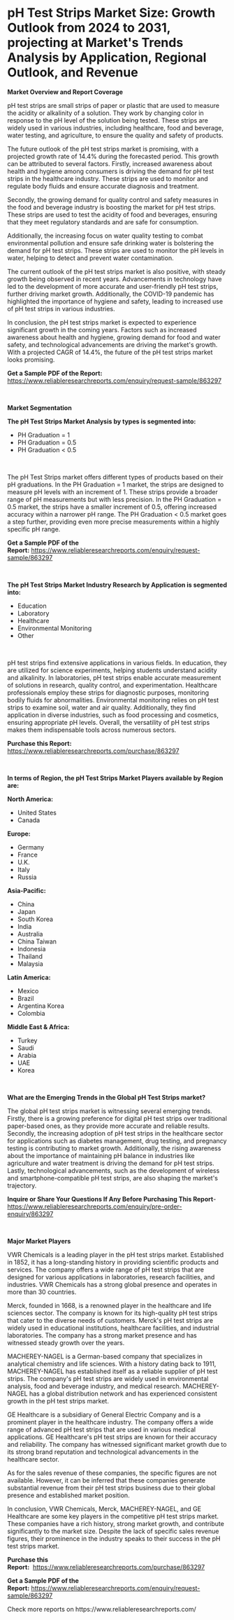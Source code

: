 <p><h1>pH Test Strips Market Size: Growth Outlook from 2024 to 2031, projecting at Market's Trends Analysis by Application, Regional Outlook, and Revenue</h1></p><p><strong>Market Overview and Report Coverage</strong></p>
<p><p>pH test strips are small strips of paper or plastic that are used to measure the acidity or alkalinity of a solution. They work by changing color in response to the pH level of the solution being tested. These strips are widely used in various industries, including healthcare, food and beverage, water testing, and agriculture, to ensure the quality and safety of products.</p><p>The future outlook of the pH test strips market is promising, with a projected growth rate of 14.4% during the forecasted period. This growth can be attributed to several factors. Firstly, increased awareness about health and hygiene among consumers is driving the demand for pH test strips in the healthcare industry. These strips are used to monitor and regulate body fluids and ensure accurate diagnosis and treatment.</p><p>Secondly, the growing demand for quality control and safety measures in the food and beverage industry is boosting the market for pH test strips. These strips are used to test the acidity of food and beverages, ensuring that they meet regulatory standards and are safe for consumption.</p><p>Additionally, the increasing focus on water quality testing to combat environmental pollution and ensure safe drinking water is bolstering the demand for pH test strips. These strips are used to monitor the pH levels in water, helping to detect and prevent water contamination.</p><p>The current outlook of the pH test strips market is also positive, with steady growth being observed in recent years. Advancements in technology have led to the development of more accurate and user-friendly pH test strips, further driving market growth. Additionally, the COVID-19 pandemic has highlighted the importance of hygiene and safety, leading to increased use of pH test strips in various industries.</p><p>In conclusion, the pH test strips market is expected to experience significant growth in the coming years. Factors such as increased awareness about health and hygiene, growing demand for food and water safety, and technological advancements are driving the market's growth. With a projected CAGR of 14.4%, the future of the pH test strips market looks promising.</p></p>
<p><strong>Get a Sample PDF of the Report:</strong> <a href="https://www.reliableresearchreports.com/enquiry/request-sample/863297">https://www.reliableresearchreports.com/enquiry/request-sample/863297</a></p>
<p>&nbsp;</p>
<p><strong>Market Segmentation</strong></p>
<p><strong>The pH Test Strips Market Analysis by types is segmented into:</strong></p>
<p><ul><li>PH Graduation = 1</li><li>PH Graduation = 0.5</li><li>PH Graduation < 0.5</li></ul></p>
<p>&nbsp;</p>
<p><p>The pH Test Strips market offers different types of products based on their pH graduations. In the PH Graduation = 1 market, the strips are designed to measure pH levels with an increment of 1. These strips provide a broader range of pH measurements but with less precision. In the PH Graduation = 0.5 market, the strips have a smaller increment of 0.5, offering increased accuracy within a narrower pH range. The PH Graduation < 0.5 market goes a step further, providing even more precise measurements within a highly specific pH range.</p></p>
<p><strong>Get a Sample PDF of the Report:</strong>&nbsp;<a href="https://www.reliableresearchreports.com/enquiry/request-sample/863297">https://www.reliableresearchreports.com/enquiry/request-sample/863297</a></p>
<p>&nbsp;</p>
<p><strong>The pH Test Strips Market Industry Research by Application is segmented into:</strong></p>
<p><ul><li>Education</li><li>Laboratory</li><li>Healthcare</li><li>Environmental Monitoring</li><li>Other</li></ul></p>
<p>&nbsp;</p>
<p><p>pH test strips find extensive applications in various fields. In education, they are utilized for science experiments, helping students understand acidity and alkalinity. In laboratories, pH test strips enable accurate measurement of solutions in research, quality control, and experimentation. Healthcare professionals employ these strips for diagnostic purposes, monitoring bodily fluids for abnormalities. Environmental monitoring relies on pH test strips to examine soil, water and air quality. Additionally, they find application in diverse industries, such as food processing and cosmetics, ensuring appropriate pH levels. Overall, the versatility of pH test strips makes them indispensable tools across numerous sectors.</p></p>
<p><strong>Purchase this Report:</strong>&nbsp; <a href="https://www.reliableresearchreports.com/purchase/863297">https://www.reliableresearchreports.com/purchase/863297</a></p>
<p>&nbsp;</p>
<p><strong>In terms of Region, the pH Test Strips Market Players available by Region are:</strong></p>
<p>
    <p> <strong> North America: </strong>
        <ul>
            <li>United States</li>
            <li>Canada</li>
        </ul>
        </p> 
    <p> <strong> Europe: </strong>
        <ul>
            <li>Germany</li>
            <li>France</li>
            <li>U.K.</li>
            <li>Italy</li>
            <li>Russia</li>
        </ul>
        </p> 
    <p> <strong> Asia-Pacific: </strong>
        <ul>
            <li>China</li>
            <li>Japan</li>
            <li>South Korea</li>
            <li>India</li>
            <li>Australia</li>
            <li>China Taiwan</li>
            <li>Indonesia</li>
            <li>Thailand</li>
            <li>Malaysia</li>
        </ul>
        </p> 
    <p> <strong> Latin America: </strong>
        <ul>
            <li>Mexico</li>
            <li>Brazil</li>
            <li>Argentina Korea</li>
            <li>Colombia</li>
        </ul>
        </p> 
    <p> <strong> Middle East & Africa: </strong>
        <ul>
            <li>Turkey</li>
            <li>Saudi</li>
            <li>Arabia</li>
            <li>UAE</li>
            <li>Korea</li>
        </ul>
    </p>
    </p>
<p>&nbsp;</p>
<p><strong>What are the Emerging Trends in the Global pH Test Strips market?</strong></p>
<p><p>The global pH test strips market is witnessing several emerging trends. Firstly, there is a growing preference for digital pH test strips over traditional paper-based ones, as they provide more accurate and reliable results. Secondly, the increasing adoption of pH test strips in the healthcare sector for applications such as diabetes management, drug testing, and pregnancy testing is contributing to market growth. Additionally, the rising awareness about the importance of maintaining pH balance in industries like agriculture and water treatment is driving the demand for pH test strips. Lastly, technological advancements, such as the development of wireless and smartphone-compatible pH test strips, are also shaping the market's trajectory.</p></p>
<p><strong>Inquire or Share Your Questions If Any Before Purchasing This Report</strong>- <a href="https://www.reliableresearchreports.com/enquiry/pre-order-enquiry/863297">https://www.reliableresearchreports.com/enquiry/pre-order-enquiry/863297</a></p>
<p>&nbsp;</p>
<p><strong>Major Market Players</strong></p>
<p><p>VWR Chemicals is a leading player in the pH test strips market. Established in 1852, it has a long-standing history in providing scientific products and services. The company offers a wide range of pH test strips that are designed for various applications in laboratories, research facilities, and industries. VWR Chemicals has a strong global presence and operates in more than 30 countries.</p><p>Merck, founded in 1668, is a renowned player in the healthcare and life sciences sector. The company is known for its high-quality pH test strips that cater to the diverse needs of customers. Merck's pH test strips are widely used in educational institutions, healthcare facilities, and industrial laboratories. The company has a strong market presence and has witnessed steady growth over the years.</p><p>MACHEREY-NAGEL is a German-based company that specializes in analytical chemistry and life sciences. With a history dating back to 1911, MACHEREY-NAGEL has established itself as a reliable supplier of pH test strips. The company's pH test strips are widely used in environmental analysis, food and beverage industry, and medical research. MACHEREY-NAGEL has a global distribution network and has experienced consistent growth in the pH test strips market.</p><p>GE Healthcare is a subsidiary of General Electric Company and is a prominent player in the healthcare industry. The company offers a wide range of advanced pH test strips that are used in various medical applications. GE Healthcare's pH test strips are known for their accuracy and reliability. The company has witnessed significant market growth due to its strong brand reputation and technological advancements in the healthcare sector.</p><p>As for the sales revenue of these companies, the specific figures are not available. However, it can be inferred that these companies generate substantial revenue from their pH test strips business due to their global presence and established market position.</p><p>In conclusion, VWR Chemicals, Merck, MACHEREY-NAGEL, and GE Healthcare are some key players in the competitive pH test strips market. These companies have a rich history, strong market growth, and contribute significantly to the market size. Despite the lack of specific sales revenue figures, their prominence in the industry speaks to their success in the pH test strips market.</p></p>
<p><strong>Purchase this Report:</strong>&nbsp;&nbsp;<a href="https://www.reliableresearchreports.com/purchase/863297">https://www.reliableresearchreports.com/purchase/863297</a></p>
<p></p>
<p><strong>Get a Sample PDF of the Report:</strong>&nbsp;<a href="https://www.reliableresearchreports.com/enquiry/request-sample/863297">https://www.reliableresearchreports.com/enquiry/request-sample/863297</a></p>
<p>Check more reports on https://www.reliableresearchreports.com/</p>